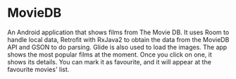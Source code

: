 # MovieDB
An Android application that shows films from The Movie DB. It uses Room to handle local data, Retrofit with RxJava2 to obtain the data from the MovieDB API and GSON to do parsing. Glide is also used to load the images.
The app shows the most popular films at the moment. Once you click on one, it shows its details. You can mark it as favourite, and it will appear at the favourite movies' list.

